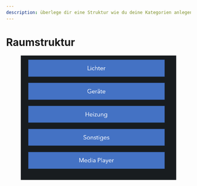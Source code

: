 ```yaml
---
description: überlege dir eine Struktur wie du deine Kategorien anlegen willst
---
```


# Raumstruktur

<figure><img src="../../../.gitbook/assets/image (5).png" alt=""><figcaption></figcaption></figure>
